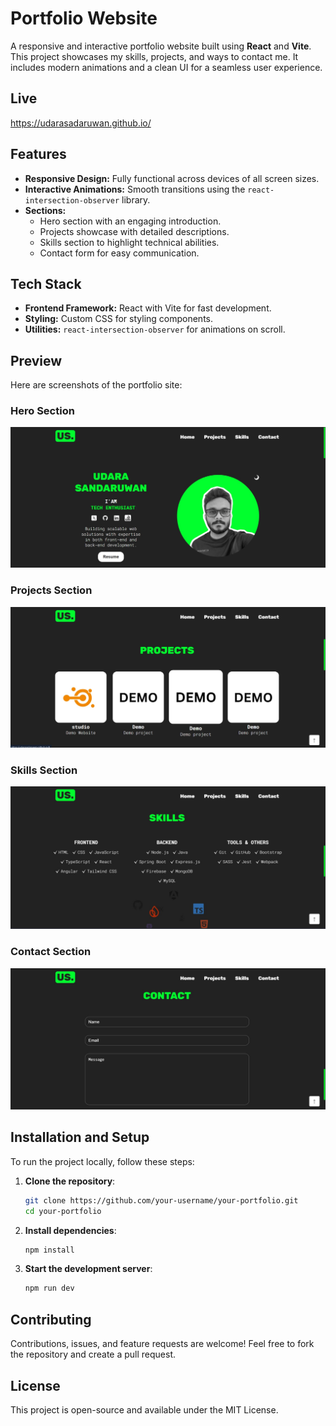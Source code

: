 # Portfolio Website

A responsive and interactive portfolio website built using **React** and **Vite**. This project showcases my skills, projects, and ways to contact me. It includes modern animations and a clean UI for a seamless user experience.

## Live
https://udarasadaruwan.github.io/

## Features

- **Responsive Design:** Fully functional across devices of all screen sizes.
- **Interactive Animations:** Smooth transitions using the `react-intersection-observer` library.
- **Sections:**
  - Hero section with an engaging introduction.
  - Projects showcase with detailed descriptions.
  - Skills section to highlight technical abilities.
  - Contact form for easy communication.

## Tech Stack

- **Frontend Framework:** React with Vite for fast development.
- **Styling:** Custom CSS for styling components.
- **Utilities:** `react-intersection-observer` for animations on scroll.

## Preview

Here are screenshots of the portfolio site:

### Hero Section
![Hero Section](./src/assets/port1.jpeg)

### Projects Section
![Projects Section](./src/assets/port2.jpeg)

### Skills Section
![Skills Section](./src/assets/port3.jpeg)

### Contact Section
![Contact Section](./src/assets/port4.jpeg)


## Installation and Setup

To run the project locally, follow these steps:

1. **Clone the repository**:
   ```bash
   git clone https://github.com/your-username/your-portfolio.git
   cd your-portfolio

2. **Install dependencies**:
   ```bash
   npm install

3. **Start the development server**:
   ```bash
   npm run dev

## Contributing
Contributions, issues, and feature requests are welcome! Feel free to fork the repository and create a pull request.

## License
This project is open-source and available under the MIT License.